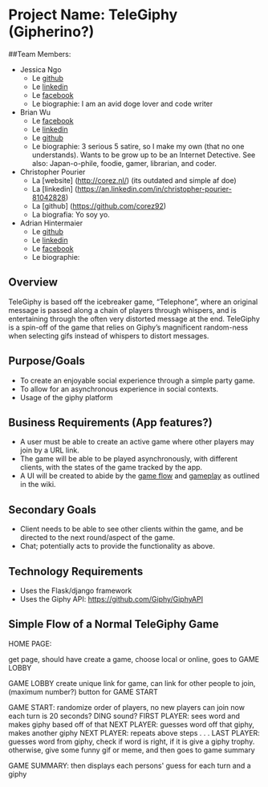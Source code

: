 # Project Name: TeleGiphy (Gipherino?)

##Team Members:
- Jessica Ngo
  - Le [github](https://github.com/JessicaNgo )
  - Le [linkedin](https://ca.linkedin.com/in/ngojessica)
  - Le [facebook](https://www.facebook.com/jessica.ngo.1069)
  - Le biographie: I am an avid doge lover and code writer
- Brian Wu
  - Le [facebook](www.facebook.com/poenbwu)
  - Le [linkedin](www.linkedin.com/poenbrianwu)
  - Le [github](www.github.com/Zizibaluba)
  - Le biographie: 3 serious 5 satire, so I make my own (that no one understands). Wants to be grow up to be an Internet Detective. See also:  Japan-o-phile, foodie, gamer, librarian, and coder.
- Christopher Pourier
  - La [website] (http://corez.nl/) (its outdated and simple af doe)
  - La [linkedin] (https://an.linkedin.com/in/christopher-pourier-81042828)
  - La [github] (https://github.com/corez92)
  - La biografia: Yo soy yo. 
- Adrian Hintermaier
  - Le [github](https://github.com/Mester)
  - Le [linkedin](https://se.linkedin.com/in/adrianhintermaier)
  - Le [facebook](https://www.facebook.com/adrian.hintermaier)
  - Le biographie: 

## Overview
TeleGiphy is based off the icebreaker game, “Telephone”, where an original message is passed along a chain of players through whispers, and is entertaining through the often very distorted message at the end. TeleGiphy is a spin-off of the game that relies on Giphy’s magnificent random-ness when selecting gifs instead of whispers to distort messages. 

## Purpose/Goals
- To create an enjoyable social experience through a simple party game.
- To allow for an asynchronous experience in social contexts.
- Usage of the giphy platform 

## Business Requirements (App features?)
- A user must be able to create an active game where other players may join by a URL link.
- The game will be able to be played asynchronously, with different clients, with the states of the game tracked by the app.
- A UI will be created to abide by the [game flow](https://github.com/JessicaNgo/TeleGiphy/wiki/Game-Flow) and [gameplay](https://github.com/JessicaNgo/TeleGiphy/wiki/Gameplay) as outlined in the wiki.

## Secondary Goals
- Client needs to be able to see other clients within the game, and be directed to the next round/aspect of the game.
- Chat; potentially acts to provide the functionality as above.


## Technology Requirements
- Uses the Flask/django framework
- Uses the Giphy API: https://github.com/Giphy/GiphyAPI 


## Simple Flow of a Normal TeleGiphy Game

HOME PAGE:

get page, should have create a game, 
choose local or online, 
goes to GAME LOBBY

GAME LOBBY
create unique link for game, 
can link for other people to join, (maximum number?)
button for GAME START

GAME START: 
randomize order of players, no new players can join now
each turn is 20 seconds? DING sound?
FIRST PLAYER: sees word and makes giphy based off of that
NEXT PLAYER: guesses word off that giphy, makes another giphy
NEXT PLAYER: repeats above steps
. 
.
.
LAST PLAYER: guesses word from giphy, check if word is right, if it is give a giphy trophy.
otherwise, give some funny gif or meme, and then goes to game summary

GAME SUMMARY:
then displays each persons' guess for each turn and a giphy

